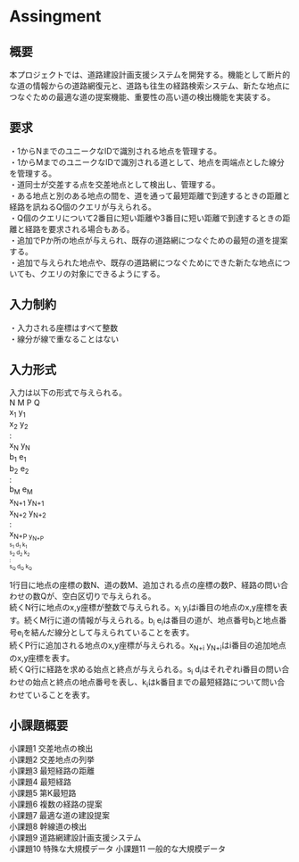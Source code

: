 # Assingment

## 概要
本プロジェクトでは、道路建設計画支援システムを開発する。機能として断片的な道の情報からの道路網復元と、道路も往生の経路検索システム、新たな地点につなぐための最適な道の提案機能、重要性の高い道の検出機能を実装する。  

## 要求
・1からNまでのユニークなIDで識別される地点を管理する。  
・1からMまでのユニークなIDで識別される道として、地点を両端点とした線分を管理する。  
・道同士が交差する点を交差地点として検出し、管理する。  
・ある地点と別のある地点の間を、道を通って最短距離で到達するときの距離と経路を訊ねるQ個のクエリが与えられる。  
・Q個のクエリについて2番目に短い距離や3番目に短い距離で到達するときの距離と経路を要求される場合もある。  
・追加でPか所の地点が与えられ、既存の道路網につなぐための最短の道を提案する。  
・追加で与えられた地点や、既存の道路網につなぐためにできた新たな地点についても、クエリの対象にできるようにする。  

## 入力制約
・入力される座標はすべて整数  
・線分が線で重なることはない  

## 入力形式
入力は以下の形式で与えられる。  
N M P Q  
x<sub>1</sub> y<sub>1</sub>  
x<sub>2</sub> y<sub>2</sub>  
:  
x<sub>N</sub> y<sub>N</sub>  
b<sub>1</sub> e<sub>1</sub>  
b<sub>2</sub> e<sub>2</sub>  
:  
b<sub>M</sub> e<sub>M</sub>  
x<sub>N+1</sub> y<sub>N+1</sub>  
x<sub>N+2</sub> y<sub>N+2</sub>  
:  
x<sub>N+P y<sub>N+P  
s<sub>1</sub> d<sub>1</sub> k<sub>1</sub>  
s<sub>2</sub> d<sub>2</sub> k<sub>2</sub>  
:  
s<sub>Q</sub> d<sub>Q</sub> k<sub>Q</sub>  

1行目に地点の座標の数N、道の数M、追加される点の座標の数P、経路の問い合わせの数Qが、空白区切りで与えられる。  
  続くN行に地点のx,y座標が整数で与えられる。x<sub>i</sub> y<sub>i</sub>はi番目の地点のx,y座標を表す。続くM行に道の情報が与えられる。b<sub>i</sub> e<sub>i</sub>は番目の道が、地点番号b<sub>i</sub>と地点番号e<sub>i</sub>を結んだ線分として与えられていることを表す。  
続くP行に追加される地点のx,y座標が与えられる。x<sub>N+i</sub> y<sub>N+i</sub>はi番目の追加地点のx,y座標を表す。  
続くQ行に経路を求める始点と終点が与えられる。s<sub>i</sub> d<sub>i</sub>はそれぞれi番目の問い合わせの始点と終点の地点番号を表し、k<sub>i</sub>はk番目までの最短経路について問い合わせていることを表す。  

## 小課題概要
小課題1 交差地点の検出  
小課題2 交差地点の列挙  
小課題3 最短経路の距離  
小課題4 最短経路  
小課題5 第K最短路  
小課題6 複数の経路の提案  
小課題7 最適な道の建設提案  
小課題8 幹線道の検出  
小課題9 道路網建設計画支援システム  
小課題10 特殊な大規模データ
小課題11 一般的な大規模データ  
